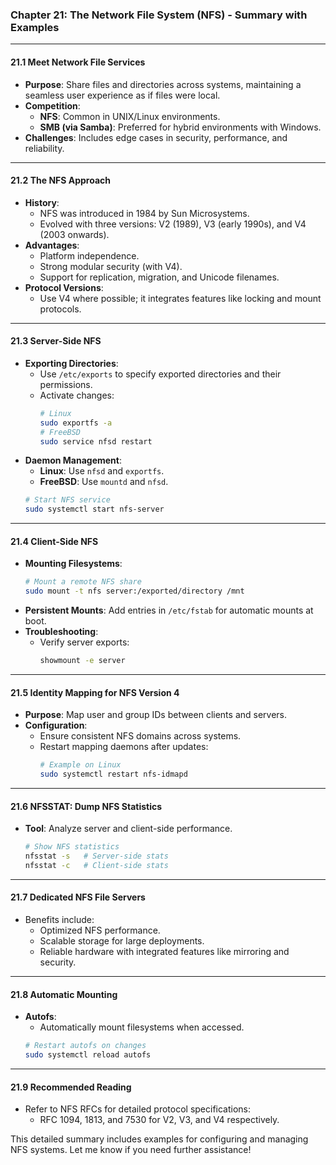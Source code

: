 ### Chapter 21: The Network File System (NFS) - Summary with Examples

---

#### **21.1 Meet Network File Services**
- **Purpose**: Share files and directories across systems, maintaining a seamless user experience as if files were local.
- **Competition**:
  - **NFS**: Common in UNIX/Linux environments.
  - **SMB (via Samba)**: Preferred for hybrid environments with Windows.
- **Challenges**: Includes edge cases in security, performance, and reliability.

---

#### **21.2 The NFS Approach**
- **History**:
  - NFS was introduced in 1984 by Sun Microsystems.
  - Evolved with three versions: V2 (1989), V3 (early 1990s), and V4 (2003 onwards).
- **Advantages**:
  - Platform independence.
  - Strong modular security (with V4).
  - Support for replication, migration, and Unicode filenames.
- **Protocol Versions**:
  - Use V4 where possible; it integrates features like locking and mount protocols.

---

#### **21.3 Server-Side NFS**
- **Exporting Directories**:
  - Use `/etc/exports` to specify exported directories and their permissions.
  - Activate changes:
    ```bash
    # Linux
    sudo exportfs -a
    # FreeBSD
    sudo service nfsd restart
    ```
- **Daemon Management**:
  - **Linux**: Use `nfsd` and `exportfs`.
  - **FreeBSD**: Use `mountd` and `nfsd`.
  ```bash
  # Start NFS service
  sudo systemctl start nfs-server
  ```

---

#### **21.4 Client-Side NFS**
- **Mounting Filesystems**:
  ```bash
  # Mount a remote NFS share
  sudo mount -t nfs server:/exported/directory /mnt
  ```
- **Persistent Mounts**: Add entries in `/etc/fstab` for automatic mounts at boot.
- **Troubleshooting**:
  - Verify server exports:
    ```bash
    showmount -e server
    ```

---

#### **21.5 Identity Mapping for NFS Version 4**
- **Purpose**: Map user and group IDs between clients and servers.
- **Configuration**:
  - Ensure consistent NFS domains across systems.
  - Restart mapping daemons after updates:
    ```bash
    # Example on Linux
    sudo systemctl restart nfs-idmapd
    ```

---

#### **21.6 NFSSTAT: Dump NFS Statistics**
- **Tool**: Analyze server and client-side performance.
  ```bash
  # Show NFS statistics
  nfsstat -s   # Server-side stats
  nfsstat -c   # Client-side stats
  ```

---

#### **21.7 Dedicated NFS File Servers**
- Benefits include:
  - Optimized NFS performance.
  - Scalable storage for large deployments.
  - Reliable hardware with integrated features like mirroring and security.

---

#### **21.8 Automatic Mounting**
- **Autofs**:
  - Automatically mount filesystems when accessed.
  ```bash
  # Restart autofs on changes
  sudo systemctl reload autofs
  ```

---

#### **21.9 Recommended Reading**
- Refer to NFS RFCs for detailed protocol specifications:
  - RFC 1094, 1813, and 7530 for V2, V3, and V4 respectively.

This detailed summary includes examples for configuring and managing NFS systems. Let me know if you need further assistance!